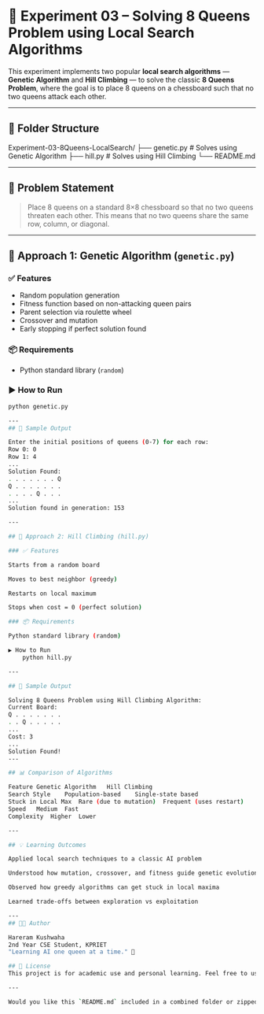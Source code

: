 # 🎯 Experiment 03 – Solving 8 Queens Problem using Local Search Algorithms

This experiment implements two popular **local search algorithms** — **Genetic Algorithm** and **Hill Climbing** — to solve the classic **8 Queens Problem**, where the goal is to place 8 queens on a chessboard such that no two queens attack each other.

---

## 📁 Folder Structure

Experiment-03-8Queens-LocalSearch/ 
    ├── genetic.py # Solves using Genetic Algorithm 
    ├── hill.py # Solves using Hill Climbing 
    └── README.md


---

## 🧠 Problem Statement

> Place 8 queens on a standard 8×8 chessboard so that no two queens threaten each other. This means that no two queens share the same row, column, or diagonal.

---

## 🚀 Approach 1: Genetic Algorithm (`genetic.py`)

### ✅ Features

- Random population generation
- Fitness function based on non-attacking queen pairs
- Parent selection via roulette wheel
- Crossover and mutation
- Early stopping if perfect solution found

### 📦 Requirements

- Python standard library (`random`)

### ▶️ How to Run

```bash
python genetic.py

---
## 🧪 Sample Output

Enter the initial positions of queens (0-7) for each row:
Row 0: 0
Row 1: 4
...
Solution Found:
. . . . . . . Q 
Q . . . . . . . 
. . . . Q . . . 
...
Solution found in generation: 153

---

## 🔁 Approach 2: Hill Climbing (hill.py)

### ✅ Features

Starts from a random board

Moves to best neighbor (greedy)

Restarts on local maximum

Stops when cost = 0 (perfect solution)

### 📦 Requirements

Python standard library (random)

▶️ How to Run
    python hill.py

---

## 🧪 Sample Output

Solving 8 Queens Problem using Hill Climbing Algorithm:
Current Board:
Q . . . . . . . 
. . Q . . . . . 
...
Cost: 3
...
Solution Found!
---

## 📊 Comparison of Algorithms

Feature	Genetic Algorithm	Hill Climbing
Search Style	Population-based	Single-state based
Stuck in Local Max	Rare (due to mutation)	Frequent (uses restart)
Speed	Medium	Fast
Complexity	Higher	Lower

---

## 💡 Learning Outcomes

Applied local search techniques to a classic AI problem

Understood how mutation, crossover, and fitness guide genetic evolution

Observed how greedy algorithms can get stuck in local maxima

Learned trade-offs between exploration vs exploitation

---
## 👨‍💻 Author

Hareram Kushwaha
2nd Year CSE Student, KPRIET
"Learning AI one queen at a time." 👑

## 📜 License
This project is for academic use and personal learning. Feel free to use or modify with attribution.

---

Would you like this `README.md` included in a combined folder or zipped with all three experiments together for submission or GitHub upload?







